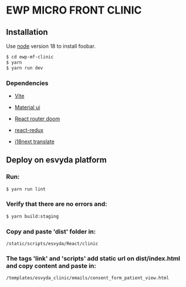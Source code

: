 # EWP MICRO FRONT CLINIC

## Installation

Use [node](https://nodejs.org/dist/latest-v18.x/docs/api/) version 18 to install foobar.

```bash
$ cd ewp-mf-clinic
$ yarn 
$ yarn run dev
```

### Dependencies

* [Vite](https://vitejs.dev/guide/)

* [Material ui](https://mui.com/material-ui/getting-started/installation/)

* [React router doom](https://reactrouter.com/en/main)

* [react-redux](https://react-redux.js.org/introduction/getting-started)
  
* [i18next translate](https://react.i18next.com/latest/typescript)

## Deploy on esvyda platform

### Run:

```bash
$ yarn run lint
```

### Verify that there are no errors and:


```bash
$ yarn build:staging
```

### Copy and paste 'dist' folder in:

```
/static/scripts/esvyda/React/clinic
```

### The tags 'link' and 'scripts' add static url on dist/index.html and copy content and paste in: 


```
/templates/esvyda_clinic/emails/consent_form_patient_view.html
```
